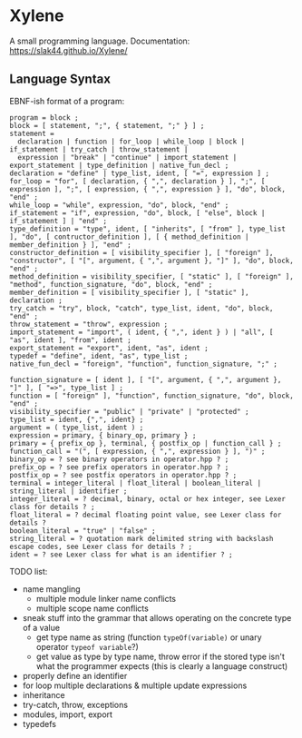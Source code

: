 # Xylene

A small programming language.
Documentation: https://slak44.github.io/Xylene/

## Language Syntax

EBNF-ish format of a program:
```
program = block ;
block = [ statement, ";", { statement, ";" } ] ;
statement =
  declaration | function | for_loop | while_loop | block | if_statement | try_catch | throw_statement |
  expression | "break" | "continue" | import_statement | export_statement | type_definition | native_fun_decl ;
declaration = "define" | type_list, ident, [ "=", expression ] ;
for_loop = "for", [ declaration, { ",", declaration } ], ";", [ expression ], ";", [ expression, { ",", expression } ], "do", block, "end" ;
while_loop = "while", expression, "do", block, "end" ;
if_statement = "if", expression, "do", block, [ "else", block | if_statement ] | "end" ;
type_definition = "type", ident, [ "inherits", [ "from" ], type_list ], "do", [ contructor_definition ], [ { method_definition | member_definition } ], "end" ;
constructor_definition = [ visibility_specifier ], [ "foreign" ], "constructor", [ "[", argument, { ",", argument }, "]" ], "do", block, "end" ;
method_definition = visibility_specifier, [ "static" ], [ "foreign" ], "method", function_signature, "do", block, "end" ;
member_definition = [ visibility_specifier ], [ "static" ], declaration ;
try_catch = "try", block, "catch", type_list, ident, "do", block, "end" ;
throw_statement = "throw", expression ;
import_statement = "import", ( ident, { ",", ident } ) | "all", [ "as", ident ], "from", ident ;
export_statement = "export", ident, "as", ident ;
typedef = "define", ident, "as", type_list ;
native_fun_decl = "foreign", "function", function_signature, ";" ;

function_signature = [ ident ], [ "[", argument, { ",", argument }, "]" ], [ "=>", type_list ] ;
function = [ "foreign" ], "function", function_signature, "do", block, "end" ;
visibility_specifier = "public" | "private" | "protected" ;
type_list = ident, {",", ident} ;
argument = ( type_list, ident ) ;
expression = primary, { binary_op, primary } ;
primary = { prefix_op }, terminal, { postfix_op | function_call } ;
function_call = "(", [ expression, { ",", expression } ], ")" ;
binary_op = ? see binary operators in operator.hpp ? ;
prefix_op = ? see prefix operators in operator.hpp ? ;
postfix_op = ? see postfix operators in operator.hpp ? ;
terminal = integer_literal | float_literal | boolean_literal | string_literal | identifier ;
integer_literal = ? decimal, binary, octal or hex integer, see Lexer class for details ? ;
float_literal = ? decimal floating point value, see Lexer class for details ?
boolean_literal = "true" | "false" ;
string_literal = ? quotation mark delimited string with backslash escape codes, see Lexer class for details ? ;
ident = ? see Lexer class for what is an identifier ? ;
```
TODO list:
- name mangling
  - multiple module linker name conflicts
  - multiple scope name conflicts
- sneak stuff into the grammar that allows operating on the concrete type of a value
  - get type name as string (function `typeOf(variable)` or unary operator `typeof variable`?)
  - get value as type by type name, throw error if the stored type isn't what the programmer expects (this is clearly a language construct)
- properly define an identifier
- for loop multiple declarations & multiple update expressions
- inheritance
- try-catch, throw, exceptions
- modules, import, export
- typedefs
